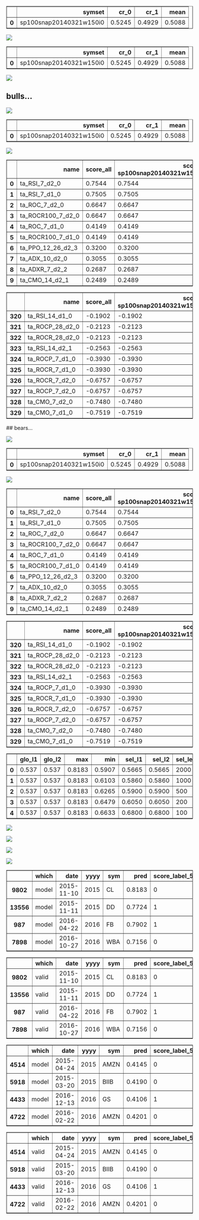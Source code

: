 
<table border="1" class="dataframe">
  <thead>
    <tr style="text-align: right;">
      <th></th>
      <th>symset</th>
      <th>cr_0</th>
      <th>cr_1</th>
      <th>mean</th>
    </tr>
  </thead>
  <tbody>
    <tr>
      <th>0</th>
      <td>sp100snap20140321w150i0</td>
      <td>0.5245</td>
      <td>0.4929</td>
      <td>0.5088</td>
    </tr>
  </tbody>
</table>

![](./model_sp100_snapshot_20140321_w150_clr2-1000.000000_m2015-2017-1-1700-2015_v2015-2017-1-1700-2015_sscore_label_5_100-score_label_5_100_taTaBase1Ext4El.model.md.data/model.png)

<table border="1" class="dataframe">
  <thead>
    <tr style="text-align: right;">
      <th></th>
      <th>symset</th>
      <th>cr_0</th>
      <th>cr_1</th>
      <th>mean</th>
    </tr>
  </thead>
  <tbody>
    <tr>
      <th>0</th>
      <td>sp100snap20140321w150i0</td>
      <td>0.5245</td>
      <td>0.4929</td>
      <td>0.5088</td>
    </tr>
  </tbody>
</table>

![](./model_sp100_snapshot_20140321_w150_clr2-1000.000000_m2015-2017-1-1700-2015_v2015-2017-1-1700-2015_sscore_label_5_100-score_label_5_100_taTaBase1Ext4El.model.md.data/valid.png)
## bulls...

![](./model_sp100_snapshot_20140321_w150_clr2-1000.000000_m2015-2017-1-1700-2015_v2015-2017-1-1700-2015_sscore_label_5_100-score_label_5_100_taTaBase1Ext4El.model.md.data/model_pp.png)

<table border="1" class="dataframe">
  <thead>
    <tr style="text-align: right;">
      <th></th>
      <th>symset</th>
      <th>cr_0</th>
      <th>cr_1</th>
      <th>mean</th>
    </tr>
  </thead>
  <tbody>
    <tr>
      <th>0</th>
      <td>sp100snap20140321w150i0</td>
      <td>0.5245</td>
      <td>0.4929</td>
      <td>0.5088</td>
    </tr>
  </tbody>
</table>

![](./model_sp100_snapshot_20140321_w150_clr2-1000.000000_m2015-2017-1-1700-2015_v2015-2017-1-1700-2015_sscore_label_5_100-score_label_5_100_taTaBase1Ext4El.model.md.data/valid_pp.png)

<table border="1" class="dataframe">
  <thead>
    <tr style="text-align: right;">
      <th></th>
      <th>name</th>
      <th>score_all</th>
      <th>score-sp100snap20140321w150i0</th>
    </tr>
  </thead>
  <tbody>
    <tr>
      <th>0</th>
      <td>ta_RSI_7_d2_0</td>
      <td>0.7544</td>
      <td>0.7544</td>
    </tr>
    <tr>
      <th>1</th>
      <td>ta_RSI_7_d1_0</td>
      <td>0.7505</td>
      <td>0.7505</td>
    </tr>
    <tr>
      <th>2</th>
      <td>ta_ROC_7_d2_0</td>
      <td>0.6647</td>
      <td>0.6647</td>
    </tr>
    <tr>
      <th>3</th>
      <td>ta_ROCR100_7_d2_0</td>
      <td>0.6647</td>
      <td>0.6647</td>
    </tr>
    <tr>
      <th>4</th>
      <td>ta_ROC_7_d1_0</td>
      <td>0.4149</td>
      <td>0.4149</td>
    </tr>
    <tr>
      <th>5</th>
      <td>ta_ROCR100_7_d1_0</td>
      <td>0.4149</td>
      <td>0.4149</td>
    </tr>
    <tr>
      <th>6</th>
      <td>ta_PPO_12_26_d2_3</td>
      <td>0.3200</td>
      <td>0.3200</td>
    </tr>
    <tr>
      <th>7</th>
      <td>ta_ADX_10_d2_0</td>
      <td>0.3055</td>
      <td>0.3055</td>
    </tr>
    <tr>
      <th>8</th>
      <td>ta_ADXR_7_d2_2</td>
      <td>0.2687</td>
      <td>0.2687</td>
    </tr>
    <tr>
      <th>9</th>
      <td>ta_CMO_14_d2_1</td>
      <td>0.2489</td>
      <td>0.2489</td>
    </tr>
  </tbody>
</table>

<table border="1" class="dataframe">
  <thead>
    <tr style="text-align: right;">
      <th></th>
      <th>name</th>
      <th>score_all</th>
      <th>score-sp100snap20140321w150i0</th>
    </tr>
  </thead>
  <tbody>
    <tr>
      <th>320</th>
      <td>ta_RSI_14_d1_0</td>
      <td>-0.1902</td>
      <td>-0.1902</td>
    </tr>
    <tr>
      <th>321</th>
      <td>ta_ROCP_28_d2_0</td>
      <td>-0.2123</td>
      <td>-0.2123</td>
    </tr>
    <tr>
      <th>322</th>
      <td>ta_ROCR_28_d2_0</td>
      <td>-0.2123</td>
      <td>-0.2123</td>
    </tr>
    <tr>
      <th>323</th>
      <td>ta_RSI_14_d2_1</td>
      <td>-0.2563</td>
      <td>-0.2563</td>
    </tr>
    <tr>
      <th>324</th>
      <td>ta_ROCP_7_d1_0</td>
      <td>-0.3930</td>
      <td>-0.3930</td>
    </tr>
    <tr>
      <th>325</th>
      <td>ta_ROCR_7_d1_0</td>
      <td>-0.3930</td>
      <td>-0.3930</td>
    </tr>
    <tr>
      <th>326</th>
      <td>ta_ROCR_7_d2_0</td>
      <td>-0.6757</td>
      <td>-0.6757</td>
    </tr>
    <tr>
      <th>327</th>
      <td>ta_ROCP_7_d2_0</td>
      <td>-0.6757</td>
      <td>-0.6757</td>
    </tr>
    <tr>
      <th>328</th>
      <td>ta_CMO_7_d2_0</td>
      <td>-0.7480</td>
      <td>-0.7480</td>
    </tr>
    <tr>
      <th>329</th>
      <td>ta_CMO_7_d1_0</td>
      <td>-0.7519</td>
      <td>-0.7519</td>
    </tr>
  </tbody>
</table>
## bears...

![](./model_sp100_snapshot_20140321_w150_clr2-1000.000000_m2015-2017-1-1700-2015_v2015-2017-1-1700-2015_sscore_label_5_100-score_label_5_100_taTaBase1Ext4El.model.md.data/model_pp_bears.png)

<table border="1" class="dataframe">
  <thead>
    <tr style="text-align: right;">
      <th></th>
      <th>symset</th>
      <th>cr_0</th>
      <th>cr_1</th>
      <th>mean</th>
    </tr>
  </thead>
  <tbody>
    <tr>
      <th>0</th>
      <td>sp100snap20140321w150i0</td>
      <td>0.5245</td>
      <td>0.4929</td>
      <td>0.5088</td>
    </tr>
  </tbody>
</table>

![](./model_sp100_snapshot_20140321_w150_clr2-1000.000000_m2015-2017-1-1700-2015_v2015-2017-1-1700-2015_sscore_label_5_100-score_label_5_100_taTaBase1Ext4El.model.md.data/valid_pp_bears.png)

<table border="1" class="dataframe">
  <thead>
    <tr style="text-align: right;">
      <th></th>
      <th>name</th>
      <th>score_all</th>
      <th>score-sp100snap20140321w150i0</th>
    </tr>
  </thead>
  <tbody>
    <tr>
      <th>0</th>
      <td>ta_RSI_7_d2_0</td>
      <td>0.7544</td>
      <td>0.7544</td>
    </tr>
    <tr>
      <th>1</th>
      <td>ta_RSI_7_d1_0</td>
      <td>0.7505</td>
      <td>0.7505</td>
    </tr>
    <tr>
      <th>2</th>
      <td>ta_ROC_7_d2_0</td>
      <td>0.6647</td>
      <td>0.6647</td>
    </tr>
    <tr>
      <th>3</th>
      <td>ta_ROCR100_7_d2_0</td>
      <td>0.6647</td>
      <td>0.6647</td>
    </tr>
    <tr>
      <th>4</th>
      <td>ta_ROC_7_d1_0</td>
      <td>0.4149</td>
      <td>0.4149</td>
    </tr>
    <tr>
      <th>5</th>
      <td>ta_ROCR100_7_d1_0</td>
      <td>0.4149</td>
      <td>0.4149</td>
    </tr>
    <tr>
      <th>6</th>
      <td>ta_PPO_12_26_d2_3</td>
      <td>0.3200</td>
      <td>0.3200</td>
    </tr>
    <tr>
      <th>7</th>
      <td>ta_ADX_10_d2_0</td>
      <td>0.3055</td>
      <td>0.3055</td>
    </tr>
    <tr>
      <th>8</th>
      <td>ta_ADXR_7_d2_2</td>
      <td>0.2687</td>
      <td>0.2687</td>
    </tr>
    <tr>
      <th>9</th>
      <td>ta_CMO_14_d2_1</td>
      <td>0.2489</td>
      <td>0.2489</td>
    </tr>
  </tbody>
</table>

<table border="1" class="dataframe">
  <thead>
    <tr style="text-align: right;">
      <th></th>
      <th>name</th>
      <th>score_all</th>
      <th>score-sp100snap20140321w150i0</th>
    </tr>
  </thead>
  <tbody>
    <tr>
      <th>320</th>
      <td>ta_RSI_14_d1_0</td>
      <td>-0.1902</td>
      <td>-0.1902</td>
    </tr>
    <tr>
      <th>321</th>
      <td>ta_ROCP_28_d2_0</td>
      <td>-0.2123</td>
      <td>-0.2123</td>
    </tr>
    <tr>
      <th>322</th>
      <td>ta_ROCR_28_d2_0</td>
      <td>-0.2123</td>
      <td>-0.2123</td>
    </tr>
    <tr>
      <th>323</th>
      <td>ta_RSI_14_d2_1</td>
      <td>-0.2563</td>
      <td>-0.2563</td>
    </tr>
    <tr>
      <th>324</th>
      <td>ta_ROCP_7_d1_0</td>
      <td>-0.3930</td>
      <td>-0.3930</td>
    </tr>
    <tr>
      <th>325</th>
      <td>ta_ROCR_7_d1_0</td>
      <td>-0.3930</td>
      <td>-0.3930</td>
    </tr>
    <tr>
      <th>326</th>
      <td>ta_ROCR_7_d2_0</td>
      <td>-0.6757</td>
      <td>-0.6757</td>
    </tr>
    <tr>
      <th>327</th>
      <td>ta_ROCP_7_d2_0</td>
      <td>-0.6757</td>
      <td>-0.6757</td>
    </tr>
    <tr>
      <th>328</th>
      <td>ta_CMO_7_d2_0</td>
      <td>-0.7480</td>
      <td>-0.7480</td>
    </tr>
    <tr>
      <th>329</th>
      <td>ta_CMO_7_d1_0</td>
      <td>-0.7519</td>
      <td>-0.7519</td>
    </tr>
  </tbody>
</table>

<table border="1" class="dataframe">
  <thead>
    <tr style="text-align: right;">
      <th></th>
      <th>glo_l1</th>
      <th>glo_l2</th>
      <th>max</th>
      <th>min</th>
      <th>sel_l1</th>
      <th>sel_l2</th>
      <th>sel_len</th>
      <th>symset</th>
    </tr>
  </thead>
  <tbody>
    <tr>
      <th>0</th>
      <td>0.537</td>
      <td>0.537</td>
      <td>0.8183</td>
      <td>0.5907</td>
      <td>0.5665</td>
      <td>0.5665</td>
      <td>2000</td>
      <td>sp100snap20140321w150i0</td>
    </tr>
    <tr>
      <th>1</th>
      <td>0.537</td>
      <td>0.537</td>
      <td>0.8183</td>
      <td>0.6103</td>
      <td>0.5860</td>
      <td>0.5860</td>
      <td>1000</td>
      <td>sp100snap20140321w150i0</td>
    </tr>
    <tr>
      <th>2</th>
      <td>0.537</td>
      <td>0.537</td>
      <td>0.8183</td>
      <td>0.6265</td>
      <td>0.5900</td>
      <td>0.5900</td>
      <td>500</td>
      <td>sp100snap20140321w150i0</td>
    </tr>
    <tr>
      <th>3</th>
      <td>0.537</td>
      <td>0.537</td>
      <td>0.8183</td>
      <td>0.6479</td>
      <td>0.6050</td>
      <td>0.6050</td>
      <td>200</td>
      <td>sp100snap20140321w150i0</td>
    </tr>
    <tr>
      <th>4</th>
      <td>0.537</td>
      <td>0.537</td>
      <td>0.8183</td>
      <td>0.6633</td>
      <td>0.6800</td>
      <td>0.6800</td>
      <td>100</td>
      <td>sp100snap20140321w150i0</td>
    </tr>
  </tbody>
</table>

![](./model_sp100_snapshot_20140321_w150_clr2-1000.000000_m2015-2017-1-1700-2015_v2015-2017-1-1700-2015_sscore_label_5_100-score_label_5_100_taTaBase1Ext4El.model.md.data/model_tp.png)

![](./model_sp100_snapshot_20140321_w150_clr2-1000.000000_m2015-2017-1-1700-2015_v2015-2017-1-1700-2015_sscore_label_5_100-score_label_5_100_taTaBase1Ext4El.model.md.data/valid_tp.png)

![](./model_sp100_snapshot_20140321_w150_clr2-1000.000000_m2015-2017-1-1700-2015_v2015-2017-1-1700-2015_sscore_label_5_100-score_label_5_100_taTaBase1Ext4El.model.md.data/model_tp2.png)

![](./model_sp100_snapshot_20140321_w150_clr2-1000.000000_m2015-2017-1-1700-2015_v2015-2017-1-1700-2015_sscore_label_5_100-score_label_5_100_taTaBase1Ext4El.model.md.data/valid_tp2.png)

<table border="1" class="dataframe">
  <thead>
    <tr style="text-align: right;">
      <th></th>
      <th>which</th>
      <th>date</th>
      <th>yyyy</th>
      <th>sym</th>
      <th>pred</th>
      <th>score_label_5_100</th>
    </tr>
  </thead>
  <tbody>
    <tr>
      <th>9802</th>
      <td>model</td>
      <td>2015-11-10</td>
      <td>2015</td>
      <td>CL</td>
      <td>0.8183</td>
      <td>0</td>
    </tr>
    <tr>
      <th>13556</th>
      <td>model</td>
      <td>2015-11-11</td>
      <td>2015</td>
      <td>DD</td>
      <td>0.7724</td>
      <td>1</td>
    </tr>
    <tr>
      <th>987</th>
      <td>model</td>
      <td>2016-04-22</td>
      <td>2016</td>
      <td>FB</td>
      <td>0.7902</td>
      <td>1</td>
    </tr>
    <tr>
      <th>7898</th>
      <td>model</td>
      <td>2016-10-27</td>
      <td>2016</td>
      <td>WBA</td>
      <td>0.7156</td>
      <td>0</td>
    </tr>
  </tbody>
</table>

<table border="1" class="dataframe">
  <thead>
    <tr style="text-align: right;">
      <th></th>
      <th>which</th>
      <th>date</th>
      <th>yyyy</th>
      <th>sym</th>
      <th>pred</th>
      <th>score_label_5_100</th>
    </tr>
  </thead>
  <tbody>
    <tr>
      <th>9802</th>
      <td>valid</td>
      <td>2015-11-10</td>
      <td>2015</td>
      <td>CL</td>
      <td>0.8183</td>
      <td>0</td>
    </tr>
    <tr>
      <th>13556</th>
      <td>valid</td>
      <td>2015-11-11</td>
      <td>2015</td>
      <td>DD</td>
      <td>0.7724</td>
      <td>1</td>
    </tr>
    <tr>
      <th>987</th>
      <td>valid</td>
      <td>2016-04-22</td>
      <td>2016</td>
      <td>FB</td>
      <td>0.7902</td>
      <td>1</td>
    </tr>
    <tr>
      <th>7898</th>
      <td>valid</td>
      <td>2016-10-27</td>
      <td>2016</td>
      <td>WBA</td>
      <td>0.7156</td>
      <td>0</td>
    </tr>
  </tbody>
</table>

<table border="1" class="dataframe">
  <thead>
    <tr style="text-align: right;">
      <th></th>
      <th>which</th>
      <th>date</th>
      <th>yyyy</th>
      <th>sym</th>
      <th>pred</th>
      <th>score_label_5_100</th>
    </tr>
  </thead>
  <tbody>
    <tr>
      <th>4514</th>
      <td>model</td>
      <td>2015-04-24</td>
      <td>2015</td>
      <td>AMZN</td>
      <td>0.4145</td>
      <td>0</td>
    </tr>
    <tr>
      <th>5918</th>
      <td>model</td>
      <td>2015-03-20</td>
      <td>2015</td>
      <td>BIIB</td>
      <td>0.4190</td>
      <td>0</td>
    </tr>
    <tr>
      <th>4433</th>
      <td>model</td>
      <td>2016-12-13</td>
      <td>2016</td>
      <td>GS</td>
      <td>0.4106</td>
      <td>1</td>
    </tr>
    <tr>
      <th>4722</th>
      <td>model</td>
      <td>2016-02-22</td>
      <td>2016</td>
      <td>AMZN</td>
      <td>0.4201</td>
      <td>0</td>
    </tr>
  </tbody>
</table>

<table border="1" class="dataframe">
  <thead>
    <tr style="text-align: right;">
      <th></th>
      <th>which</th>
      <th>date</th>
      <th>yyyy</th>
      <th>sym</th>
      <th>pred</th>
      <th>score_label_5_100</th>
    </tr>
  </thead>
  <tbody>
    <tr>
      <th>4514</th>
      <td>valid</td>
      <td>2015-04-24</td>
      <td>2015</td>
      <td>AMZN</td>
      <td>0.4145</td>
      <td>0</td>
    </tr>
    <tr>
      <th>5918</th>
      <td>valid</td>
      <td>2015-03-20</td>
      <td>2015</td>
      <td>BIIB</td>
      <td>0.4190</td>
      <td>0</td>
    </tr>
    <tr>
      <th>4433</th>
      <td>valid</td>
      <td>2016-12-13</td>
      <td>2016</td>
      <td>GS</td>
      <td>0.4106</td>
      <td>1</td>
    </tr>
    <tr>
      <th>4722</th>
      <td>valid</td>
      <td>2016-02-22</td>
      <td>2016</td>
      <td>AMZN</td>
      <td>0.4201</td>
      <td>0</td>
    </tr>
  </tbody>
</table>
